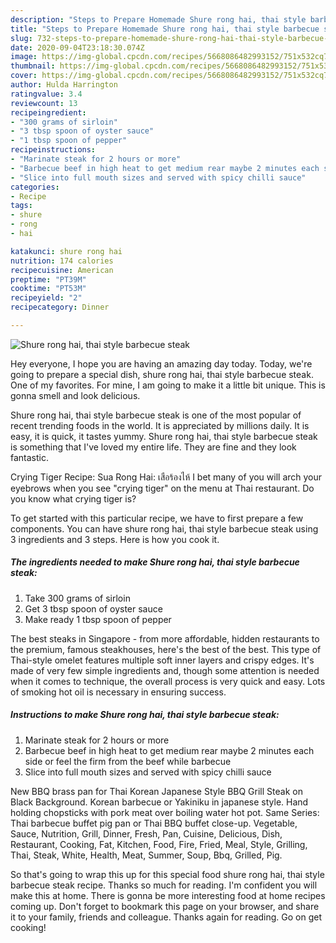 ```yaml
---
description: "Steps to Prepare Homemade Shure rong hai, thai style barbecue steak"
title: "Steps to Prepare Homemade Shure rong hai, thai style barbecue steak"
slug: 732-steps-to-prepare-homemade-shure-rong-hai-thai-style-barbecue-steak
date: 2020-09-04T23:18:30.074Z
image: https://img-global.cpcdn.com/recipes/5668086482993152/751x532cq70/shure-rong-hai-thai-style-barbecue-steak-recipe-main-photo.jpg
thumbnail: https://img-global.cpcdn.com/recipes/5668086482993152/751x532cq70/shure-rong-hai-thai-style-barbecue-steak-recipe-main-photo.jpg
cover: https://img-global.cpcdn.com/recipes/5668086482993152/751x532cq70/shure-rong-hai-thai-style-barbecue-steak-recipe-main-photo.jpg
author: Hulda Harrington
ratingvalue: 3.4
reviewcount: 13
recipeingredient:
- "300 grams of sirloin"
- "3 tbsp spoon of oyster sauce"
- "1 tbsp spoon of pepper"
recipeinstructions:
- "Marinate steak for 2 hours or more"
- "Barbecue beef in high heat to get medium rear maybe 2 minutes each side or feel the firm from the beef while barbecue"
- "Slice into full mouth sizes and served with spicy chilli sauce"
categories:
- Recipe
tags:
- shure
- rong
- hai

katakunci: shure rong hai 
nutrition: 174 calories
recipecuisine: American
preptime: "PT39M"
cooktime: "PT53M"
recipeyield: "2"
recipecategory: Dinner

---
```



![Shure rong hai, thai style barbecue steak](https://img-global.cpcdn.com/recipes/5668086482993152/751x532cq70/shure-rong-hai-thai-style-barbecue-steak-recipe-main-photo.jpg)

Hey everyone, I hope you are having an amazing day today. Today, we're going to prepare a special dish, shure rong hai, thai style barbecue steak. One of my favorites. For mine, I am going to make it a little bit unique. This is gonna smell and look delicious.

Shure rong hai, thai style barbecue steak is one of the most popular of recent trending foods in the world. It is appreciated by millions daily. It is easy, it is quick, it tastes yummy. Shure rong hai, thai style barbecue steak is something that I've loved my entire life. They are fine and they look fantastic.

Crying Tiger Recipe: Sua Rong Hai: เสือร้องไห้ I bet many of you will arch your eyebrows when you see &#34;crying tiger&#34; on the menu at Thai restaurant. Do you know what crying tiger is?


To get started with this particular recipe, we have to first prepare a few components. You can have shure rong hai, thai style barbecue steak using 3 ingredients and 3 steps. Here is how you cook it.

<!--inarticleads1-->

##### The ingredients needed to make Shure rong hai, thai style barbecue steak:

1. Take 300 grams of sirloin
1. Get 3 tbsp spoon of oyster sauce
1. Make ready 1 tbsp spoon of pepper


The best steaks in Singapore - from more affordable, hidden restaurants to the premium, famous steakhouses, here&#39;s the best of the best. This type of Thai-style omelet features multiple soft inner layers and crispy edges. It&#39;s made of very few simple ingredients and, though some attention is needed when it comes to technique, the overall process is very quick and easy. Lots of smoking hot oil is necessary in ensuring success. 

<!--inarticleads2-->

##### Instructions to make Shure rong hai, thai style barbecue steak:

1. Marinate steak for 2 hours or more
1. Barbecue beef in high heat to get medium rear maybe 2 minutes each side or feel the firm from the beef while barbecue
1. Slice into full mouth sizes and served with spicy chilli sauce


New BBQ brass pan for Thai Korean Japanese Style BBQ Grill Steak on Black Background. Korean barbecue or Yakiniku in japanese style. Hand holding chopsticks with pork meat over boiling water hot pot. Same Series: Thai barbecue buffet pig pan or Thai BBQ buffet close-up. Vegetable, Sauce, Nutrition, Grill, Dinner, Fresh, Pan, Cuisine, Delicious, Dish, Restaurant, Cooking, Fat, Kitchen, Food, Fire, Fried, Meal, Style, Grilling, Thai, Steak, White, Health, Meat, Summer, Soup, Bbq, Grilled, Pig. 

So that's going to wrap this up for this special food shure rong hai, thai style barbecue steak recipe. Thanks so much for reading. I'm confident you will make this at home. There is gonna be more interesting food at home recipes coming up. Don't forget to bookmark this page on your browser, and share it to your family, friends and colleague. Thanks again for reading. Go on get cooking!
